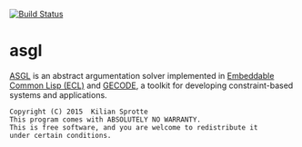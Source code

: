 [![Build Status](https://travis-ci.org/kisp/asgl.svg?branch=master)](https://travis-ci.org/kisp/asgl)

# asgl

[ASGL](https://github.com/kisp/asgl#asgl) is an abstract argumentation
solver implemented in
[Embeddable Common Lisp (ECL)](http://cliki.net/ecl) and
[GECODE](http://www.gecode.org/), a toolkit for developing
constraint-based systems and applications.

    Copyright (C) 2015  Kilian Sprotte
    This program comes with ABSOLUTELY NO WARRANTY.
    This is free software, and you are welcome to redistribute it
    under certain conditions.
